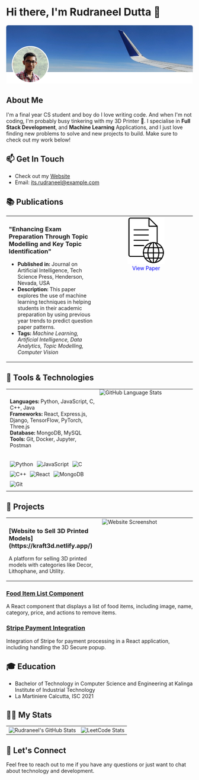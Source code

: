 # Hi there, I'm Rudraneel Dutta 👋

![Profile Picture](https://github.com/rudyoactiv/rudyoactiv/blob/main/header.png)

## About Me

I'm a final year CS student and boy do I love writing code. And when I'm not coding, I'm probably busy tinkering with my 3D Printer 🚀.
I specialise in **Full Stack Development**, and **Machine Learning** Applications, and I just love finding new problems to solve and new projects to build. Make sure to check out my work below!

## 📫 Get In Touch

<!--- [LinkedIn](https://www.linkedin.com/in/its-rudraneel/)
- [GitHub](https://github.com/rudyoactiv)
- [HackerRank](https://www.hackerrank.com/profile/its_rudraneel)
- [LeetCode](https://leetcode.com/u/Rudyoactiv/)-->

- Check out my [Website](https://rudraneel.netlify.app/)
- Email: its.rudraneel@example.com

## 📚 Publications

<table style="width: 100%;">
  <tr>
    <td style="width: 50%; vertical-align: top;">
      <h3>"Enhancing Exam Preparation Through Topic Modelling and Key Topic Identification"</h3>
      <ul>
        <li><strong>Published in:</strong> Journal on Artificial Intelligence, Tech Science Press, Henderson, Nevada, USA</li>
        <li><strong>Description:</strong> This paper explores the use of machine learning techniques in helping students in their academic preparation by using previous year trends to predict question paper patterns.</li>
        <li><strong>Tags:</strong> <em>Machine Learning, Artificial Intelligence, Data Analytics, Topic Modelling, Computer Vision</em></li>
      </ul>
    </td>
<td style="width: 50%; vertical-align: top; text-align: center;">
<a href="https://doi.org/10.32604/jai.2024.050706">
  <img src="https://github.com/rudyoactiv/rudyoactiv/blob/main/viewdoc.jpg" alt="Publication Image" style="width: 100px; height: auto;">
</a>
<br>
<span style="color: blue;">View Paper</span>
</td>

  </tr>
</table>

## 🔧 Tools & Technologies

<table style="width: 100%; border-collapse: collapse;">
  <tr>
    <td style="width: 50%; vertical-align: top; padding: 0;">
      <div style="display: flex; flex-direction: column; height: 100%;">
        <div style="flex: 1; padding: 10px;">
          <ul style="list-style-type: none; padding: 0;">
            <li><strong>Languages:</strong> Python, JavaScript, C, C++, Java</li>
            <li><strong>Frameworks:</strong> React, Express.js, Django, TensorFlow, PyTorch, Three.js</li>
            <li><strong>Database:</strong> MongoDB, MySQL</li>
            <li><strong>Tools:</strong> Git, Docker, Jupyter, Postman</li>
          </ul>
        </div>
        <div style="display: flex; flex-wrap: wrap; gap: 10px; padding: 10px;">
          <!-- Shields for each item -->
          <img src="https://img.shields.io/badge/Python-3776AB?style=flat&logo=python&logoColor=white" alt="Python">
          <img src="https://img.shields.io/badge/JavaScript-F7DF1E?style=flat&logo=javascript&logoColor=black" alt="JavaScript">
          <img src="https://img.shields.io/badge/C-00599C?style=flat&logo=c&logoColor=white" alt="C">
          <img src="https://img.shields.io/badge/C++-00599C?style=flat&logo=c%2B%2B&logoColor=white" alt="C++">
          <img src="https://img.shields.io/badge/React-61DAFB?style=flat&logo=react&logoColor=black" alt="React">
          <img src="https://img.shields.io/badge/MongoDB-47A248?style=flat&logo=mongodb&logoColor=white" alt="MongoDB">
          <img src="https://img.shields.io/badge/Git-F05032?style=flat&logo=git&logoColor=white" alt="Git">
        </div>
      </div>
    </td>
    <td style="width: 50%; vertical-align: top; padding: 0;">
      <img src="https://github-readme-stats.vercel.app/api/top-langs/?username=rudyoactiv&layout=donut&size_weight=0.5&count_weight=1" alt="GitHub Language Stats" style="width: 100%; height: auto;">
    </td>
  </tr>
</table>



## 🚀 Projects

<table>
  <tr>
    <td style="width: 50%; vertical-align: top;">
      <h3>[Website to Sell 3D Printed Models](https://kraft3d.netlify.app/)</h3>
      <p>A platform for selling 3D printed models with categories like Decor, Lithophane, and Utility.</p>
    </td>
    <td style="width: 50%; vertical-align: top;">
      <img src="https://example.com/path/to/your/image.jpg" alt="Website Screenshot" style="width: 100%; height: auto;">
    </td>
  </tr>
</table>

### [Food Item List Component](https://github.com/rudyoactiv/food-item-list)

A React component that displays a list of food items, including image, name, category, price, and actions to remove items.

### [Stripe Payment Integration](https://github.com/rudyoactiv/stripe-integration)

Integration of Stripe for payment processing in a React application, including handling the 3D Secure popup.

## 🎓 Education

- Bachelor of Technology in Computer Science and Engineering at Kalinga Institute of Industrial Technology
- La Martiniere Calcutta, ISC 2021

## 🧑‍💻 My Stats

<table>
  <tr>
    <td>
      <img src="https://github-readme-stats.vercel.app/api?username=rudyoactiv&show_icons=true&hide_title=true&count_private=true&hide=prs&theme=radical" alt="Rudraneel's GitHub Stats">
    </td>
    <td>
      <img src="https://leetcard.jacoblin.cool/Rudyoactiv" alt="LeetCode Stats">
    </td>
  </tr>
</table>

## 💬 Let's Connect

Feel free to reach out to me if you have any questions or just want to chat about technology and development.
